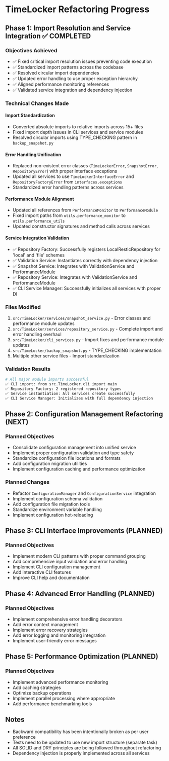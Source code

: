 # TimeLocker Refactoring Progress

## Phase 1: Import Resolution and Service Integration ✅ COMPLETED

### Objectives Achieved

- ✅ Fixed critical import resolution issues preventing code execution
- ✅ Standardized import patterns across the codebase
- ✅ Resolved circular import dependencies
- ✅ Updated error handling to use proper exception hierarchy
- ✅ Aligned performance monitoring references
- ✅ Validated service integration and dependency injection

### Technical Changes Made

#### Import Standardization

- Converted absolute imports to relative imports across 15+ files
- Fixed import depth issues in CLI services and service modules
- Resolved circular imports using TYPE_CHECKING pattern in `backup_snapshot.py`

#### Error Handling Unification

- Replaced non-existent error classes (`TimeLockerError`, `SnapshotError`, `RepositoryError`) with proper interface exceptions
- Updated all services to use `TimeLockerInterfaceError` and `RepositoryFactoryError` from `interfaces.exceptions`
- Standardized error handling patterns across services

#### Performance Module Alignment

- Updated all references from `PerformanceMonitor` to `PerformanceModule`
- Fixed import paths from `utils.performance_monitor` to `utils.performance_utils`
- Updated constructor signatures and method calls across services

#### Service Integration Validation

- ✅ Repository Factory: Successfully registers LocalResticRepository for 'local' and 'file' schemes
- ✅ Validation Service: Instantiates correctly with dependency injection
- ✅ Snapshot Service: Integrates with ValidationService and PerformanceModule
- ✅ Repository Service: Integrates with ValidationService and PerformanceModule
- ✅ CLI Service Manager: Successfully initializes all services with proper DI

### Files Modified

1. `src/TimeLocker/services/snapshot_service.py` - Error classes and performance module updates
2. `src/TimeLocker/services/repository_service.py` - Complete import and error handling overhaul
3. `src/TimeLocker/cli_services.py` - Import fixes and performance module updates
4. `src/TimeLocker/backup_snapshot.py` - TYPE_CHECKING implementation
5. Multiple other service files - Import standardization

### Validation Results

```bash
# All major module imports successful
✅ CLI import: from src.TimeLocker.cli import main
✅ Repository Factory: 2 registered repository types
✅ Service instantiation: All services create successfully
✅ CLI Service Manager: Initializes with full dependency injection
```

## Phase 2: Configuration Management Refactoring (NEXT)

### Planned Objectives

- Consolidate configuration management into unified service
- Implement proper configuration validation and type safety
- Standardize configuration file locations and formats
- Add configuration migration utilities
- Implement configuration caching and performance optimization

### Planned Changes

- Refactor `ConfigurationManager` and `ConfigurationService` integration
- Implement configuration schema validation
- Add configuration file migration tools
- Standardize environment variable handling
- Implement configuration hot-reloading

## Phase 3: CLI Interface Improvements (PLANNED)

### Planned Objectives

- Implement modern CLI patterns with proper command grouping
- Add comprehensive input validation and error handling
- Implement CLI configuration management
- Add interactive CLI features
- Improve CLI help and documentation

## Phase 4: Advanced Error Handling (PLANNED)

### Planned Objectives

- Implement comprehensive error handling decorators
- Add error context management
- Implement error recovery strategies
- Add error logging and monitoring integration
- Implement user-friendly error messages

## Phase 5: Performance Optimization (PLANNED)

### Planned Objectives

- Implement advanced performance monitoring
- Add caching strategies
- Optimize backup operations
- Implement parallel processing where appropriate
- Add performance benchmarking tools

## Notes

- Backward compatibility has been intentionally broken as per user preference
- Tests need to be updated to use new import structure (separate task)
- All SOLID and DRY principles are being followed throughout refactoring
- Dependency injection is properly implemented across all services

